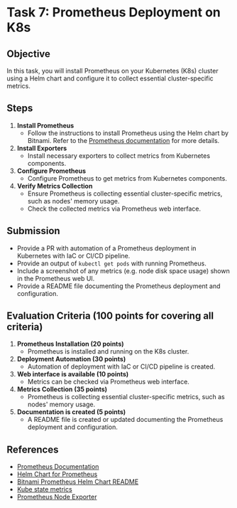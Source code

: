 # Task 7: Prometheus Deployment on K8s

## Objective

In this task, you will install Prometheus on your Kubernetes (K8s) cluster using a Helm chart and configure it to collect essential cluster-specific metrics.

## Steps

1. **Install Prometheus**
   - Follow the instructions to install Prometheus using the Helm chart by Bitnami. Refer to the [Prometheus documentation](https://prometheus.io/docs/introduction/overview/) for more details.
2. **Install Exporters**
   - Install necessary exporters to collect metrics from Kubernetes components.
3. **Configure Prometheus**
   - Configure Prometheus to get metrics from Kubernetes components.
4. **Verify Metrics Collection**
   - Ensure Prometheus is collecting essential cluster-specific metrics, such as nodes' memory usage.
   - Check the collected metrics via Prometheus web interface.

## Submission

- Provide a PR with automation of a Prometheus deployment in Kubernetes with IaC or CI/CD pipeline.
- Provide an output of `kubectl get pods` with running Prometheus.
- Include a screenshot of any metrics (e.g. node disk space usage) shown in the Prometheus web UI.
- Provide a README file documenting the Prometheus deployment and configuration.

## Evaluation Criteria (100 points for covering all criteria)

1. **Prometheus Installation (20 points)**
   - Prometheus is installed and running on the K8s cluster.
2. **Deployment Automation (30 points)**
   - Automation of deployment with IaC or CI/CD pipeline is created.
3. **Web interface is available (10 points)**
   - Metrics can be checked via Prometheus web interface.
4. **Metrics Collection (35 points)**
   - Prometheus is collecting essential cluster-specific metrics, such as nodes' memory usage.
5. **Documentation is created (5 points)**
   - A README file is created or updated documenting the Prometheus deployment and configuration.

## References

- [Prometheus Documentation](https://prometheus.io/docs/introduction/overview/)
- [Helm Chart for Prometheus](https://github.com/bitnami/charts/tree/main/bitnami/prometheus)
- [Bitnami Prometheus Helm Chart README](https://github.com/bitnami/charts/blob/main/bitnami/prometheus/README.md)
- [Kube state metrics](https://github.com/kubernetes/kube-state-metrics)
- [Prometheus Node Exporter](https://github.com/prometheus/node_exporter)
